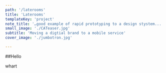 ```yaml
---
path: '/laterooms'
title: 'Laterooms'
templateKey: 'project'
note_title: '…good example of rapid prototyping to a design stystem...'
small_image: './CATeaser.jpg'
subtitle: 'Moving a digtial brand to a mobile service'
cover_image: './jumbotron.jpg'

---
```


##Hello

whart
